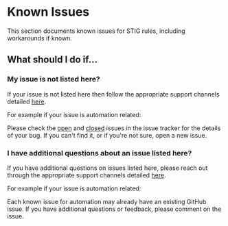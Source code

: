 # Known Issues
This section documents known issues for STIG rules, including workarounds if known.

## What should I do if...

### My issue is not listed here?
If your issue is not listed here then follow the appropriate support channels detailed [here](/docs/support/).

For example if your issue is automation related:  

Please check the [open](https://github.com/vmware/dod-compliance-and-automation/issues) and [closed](https://github.com/vmware/dod-compliance-and-automation/issues?q=is%3Aissue+is%3Aclosed) issues in the issue tracker for the details of your bug. If you can't find it, or if you're not sure, open a new issue.  

### I have additional questions about an issue listed here?
If you have additional questions on issues listed here, please reach out through the appropriate support channels detailed [here](/docs/support/).  

For example if your issue is automation related:  

Each known issue for automation may already have an existing GitHub issue. If you have additional questions or feedback, please comment on the issue.  
